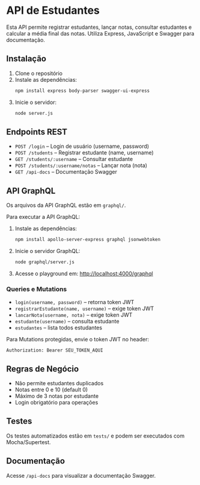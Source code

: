 # API de Estudantes

Esta API permite registrar estudantes, lançar notas, consultar estudantes e calcular a média final das notas. Utiliza Express, JavaScript e Swagger para documentação.

## Instalação

1. Clone o repositório
2. Instale as dependências:
   ```bash
   npm install express body-parser swagger-ui-express
   ```
3. Inicie o servidor:
   ```bash
   node server.js
   ```

## Endpoints REST

- `POST /login` – Login de usuário (username, password)
- `POST /students` – Registrar estudante (name, username)
- `GET /students/:username` – Consultar estudante
- `POST /students/:username/notas` – Lançar nota (nota)
- `GET /api-docs` – Documentação Swagger

## API GraphQL

Os arquivos da API GraphQL estão em `graphql/`.

Para executar a API GraphQL:

1. Instale as dependências:
   ```bash
   npm install apollo-server-express graphql jsonwebtoken
   ```
2. Inicie o servidor GraphQL:
   ```bash
   node graphql/server.js
   ```
3. Acesse o playground em:
   [http://localhost:4000/graphql](http://localhost:4000/graphql)

### Queries e Mutations
- `login(username, password)` – retorna token JWT
- `registrarEstudante(name, username)` – exige token JWT
- `lancarNota(username, nota)` – exige token JWT
- `estudante(username)` – consulta estudante
- `estudantes` – lista todos estudantes

Para Mutations protegidas, envie o token JWT no header:
```
Authorization: Bearer SEU_TOKEN_AQUI
```

## Regras de Negócio
- Não permite estudantes duplicados
- Notas entre 0 e 10 (default 0)
- Máximo de 3 notas por estudante
- Login obrigatório para operações

## Testes
Os testes automatizados estão em `tests/` e podem ser executados com Mocha/Supertest.

## Documentação
Acesse `/api-docs` para visualizar a documentação Swagger.
